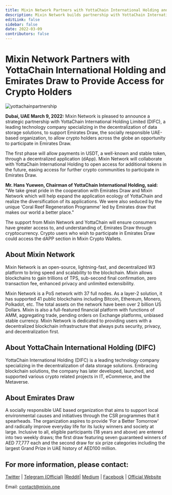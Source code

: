```yaml
---
title: Mixin Network Partners with YottaChain International Holding and Emirates Draw to Provide Access for Crypto Holders
description: Mixin Network builds partnership with YottaChain International Holding Limited, specializing in the decentralization of data storage solutions, to support Emirates Draw, the socially responsible UAE-based organization, to allow crypto holders across the globe an opportunity to participate in Emirates Draw. Crypto users who wish to participate in Emirates Draw could access the dAPP section in Mixin Crypto Wallets.
editLink: false
sidebar: false
date: 2022-03-09
contributors: false
---
```


# Mixin Network Partners with YottaChain International Holding and Emirates Draw to Provide Access for Crypto Holders

![yottachainpartnership](./yottachainpartnership.png)

**Dubai, UAE March 9, 2022:** Mixin Network is pleased to announce a strategic partnership with YottaChain International Holding Limited (DIFC), a leading technology company specializing in the decentralization of data storage solutions, to support Emirates Draw, the socially responsible UAE-based organization, to allow crypto holders across the globe an opportunity to participate in Emirates Draw.

The first phase will allow payments in USDT, a well-known and stable token, through a decentralized application (dApp). Mixin Network will collaborate with YottaChain International Holding to open access for additional tokens in the future, easing access for further crypto communities to participate in Emirates Draw.

**Mr. Hans Yuewen, Chairman of YottaChain International Holding, said:**
"We take great pride in the cooperation with Emirates Draw and Mixin Network which will help expand the application ecology of YottaChain and realize the diversification of its applications. We were also seduced by the unique ‘Coral Reef Regeneration Programme' led by Emirates draw that makes our world a better place."

The support from Mixin Network and YottaChain will ensure consumers have greater access to, and understanding of, Emirates Draw through cryptocurrency. Crypto users who wish to participate in Emirates Draw could access the dAPP section in Mixin Crypto Wallets.

## About Mixin Network
Mixin Network is an open-source, lightning-fast, and decentralized W3 platform to bring speed and scalability to the blockchain. Mixin allows blockchains to gain trillions of TPS, sub-second final confirmation, zero transaction fee, enhanced privacy and unlimited extensibility.

Mixin Network is a PoS network with 37 full nodes. As a layer-2 solution, it has supported 41 public blockchains including Bitcoin, Ethereum, Monero, Polkadot, etc. The total assets on the network have been over 2 billion US Dollars. Mixin is also a full-featured financial platform with functions of AMM, aggregating trade, pending orders on Exchange platforms, unbiased stable currency. Mixin Network is dedicated to providing users with a decentralized blockchain infrastructure that always puts security, privacy, and decentralization first.

## About YottaChain International Holding (DIFC)
YottaChain International Holding (DIFC) is a leading technology company specializing in the decentralization of data storage solutions. Embracing blockchain solutions, the company has later developed, launched, and supported various crypto related projects in IT, eCommerce, and the Metaverse.

## About Emirates Draw
A socially responsible UAE based organization that aims to support local environmental causes and initiatives through the CSR programmes that it spearheads. The organization aspires to provide ‘For a Better Tomorrow' and radically improve everyday life for its lucky winners and society at large. Inclusive to all, eligible participants (18 years and above) are entered into two weekly draws; the first draw featuring seven guaranteed winners of AED 77,777 each and the second draw for six prize categories including the largest Grand Prize in UAE history of AED100 million.

## For more information, please contact:
[Twitter](https://twitter.com/Mixin_Network) | [Telegram (Official)](https://t.me/MixinCommunity) |[Reddit](https://www.reddit.com/r/mixin/)| [Medium](https://medium.com/mixinnetwork) | [Facebook](https://www.facebook.com/MixinNetwork) | [Official Website](https://mixin.one/)

Email: contact@mixin.one